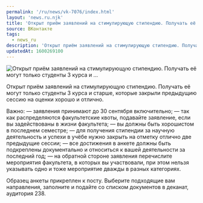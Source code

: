 ```yaml
---
permalink: '/ru/news/vk-7076/index.html'
layout: 'news.ru.njk'
title: 'Открыт приём заявлений на стимулирующую стипендию. Получать её могут только студенты 3 курса и …'
source: ВКонтакте
tags:
  - news_ru
description: 'Открыт приём заявлений на стимулирующую стипендию. Получать её могут только студенты 3 курса и …'
updatedAt: 1600269100
---
```

![Открыт приём заявлений на стимулирующую стипендию. Получать её могут только студенты 3 курса и …](https://sun9-73.userapi.com/impg/8IKit4YE14CLA76Id3WrUddMD-4vud8PVun_ow/wVrWisngbxQ.jpg?size=1280x800&quality=96&proxy=1&sign=b9a2e5a57871cd980803f875be16e8d4&c_uniq_tag=aIU1uyfdWasjNXAP1VKhT6aITvLOLNghvGdq4LS4P98&type=album)

Открыт приём заявлений на стимулирующую стипендию. Получать её могут только студенты 3 курса и старше, которые закрыли предыдущию сессию на оценки хорошо и отлично.

Важно:
— заявления принимают до 30 сентября включительно;
— так как распределяются факультетские квоты, подавайте заявление, если вы задействованы в жизни факультета;
— вы должны быть хорошистом в последнем семестре;
— для получения стипендии за научную деятельность и успехи в учёбе нужно закрыть на отметку отлично две предыдущие сессии;
— все достижения в анкете должны быть подкреплены документально и относиться к вашей деятельности за последний год;
— на обратной стороне заявления перечислите мероприятия факультета, в которых вы участвовали, при этом нельзя указывать одно и тоже мероприятие дважды в разных категориях.

Образец анкеты прикреплен к посту. Выберите подходящие вам направления, заполните и подайте со списком документов в деканат, аудитория 238.
